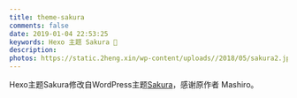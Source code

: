 ```yaml
---
title: theme-sakura
comments: false
date: 2019-01-04 22:53:25
keywords: Hexo 主题 Sakura 🌸
description:
photos: https://static.2heng.xin/wp-content/uploads//2018/05/sakura2.jpeg
---
```

Hexo主题Sakura修改自WordPress主题[Sakura](https://blogdemo.playmarxcards.online/theme-sakura/)，感谢原作者 Mashiro。

